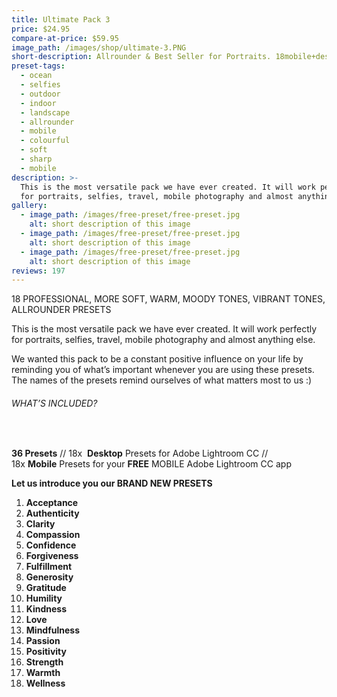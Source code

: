 ```yaml
---
title: Ultimate Pack 3
price: $24.95
compare-at-price: $59.95
image_path: /images/shop/ultimate-3.PNG
short-description: Allrounder & Best Seller for Portraits. 18mobile+desktop Presets.
preset-tags:
  - ocean
  - selfies
  - outdoor
  - indoor
  - landscape
  - allrounder
  - mobile
  - colourful
  - soft
  - sharp
  - mobile
description: >-
  This is the most versatile pack we have ever created. It will work perfectly
  for portraits, selfies, travel, mobile photography and almost anything else.
gallery:
  - image_path: /images/free-preset/free-preset.jpg
    alt: short description of this image
  - image_path: /images/free-preset/free-preset.jpg
    alt: short description of this image
  - image_path: /images/free-preset/free-preset.jpg
    alt: short description of this image
reviews: 197
---
```


18 PROFESSIONAL, MORE SOFT, WARM, MOODY TONES, VIBRANT TONES, ALLROUNDER PRESETS

This is the most versatile pack we have ever created. It will work perfectly for portraits, selfies, travel, mobile photography and almost anything else.

We wanted this pack to be a constant positive influence on your life by reminding you of what’s important whenever you are using these presets. The names of the presets remind ourselves of what matters most to us :)

###### WHAT’S INCLUDED?

&nbsp;

**36 Presets**&nbsp;// 18x &nbsp;**Desktop**&nbsp;Presets for Adobe Lightroom CC // 18x&nbsp;**Mobile**&nbsp;Presets for your&nbsp;**FREE**&nbsp;MOBILE Adobe Lightroom CC app

**Let us introduce you our BRAND NEW PRESETS**

1. **Acceptance&nbsp;**
2. **Authenticity**
3. **Clarity**
4. **Compassion**
5. **Confidence**
6. **Forgiveness**
7. **Fulfillment&nbsp;**
8. **Generosity**
9. **Gratitude**
10. **Humility**
11. **Kindness**
12. **Love**
13. **Mindfulness**
14. **Passion**
15. **Positivity**
16. **Strength&nbsp;**
17. **Warmth**
18. **Wellness**

### &nbsp;

&nbsp;

&nbsp;